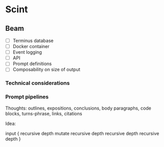# Scint

## Beam

- [ ] Terminus database
- [ ] Docker container
- [ ] Event logging
- [ ] API
- [ ] Prompt definitions
- [ ] Composability on size of output

### Technical considerations


### Prompt pipelines

Thoughts: outlines, expositions, conclusions, body paragraphs, code blocks, turns-phrase, links, citations

Idea:

input {
    recursive depth
    mutate
        recursive depth
        recursive depth
        recursive depth
}




